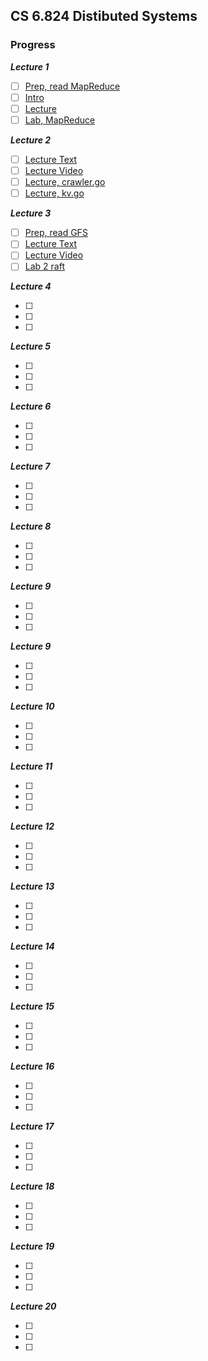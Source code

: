 ## CS 6.824 Distibuted Systems

### Progress

**_Lecture 1_**

- [ ] [Prep, read MapReduce](http://nil.csail.mit.edu/6.824/2021/papers/mapreduce.pdf)
- [ ] [Intro](http://nil.csail.mit.edu/6.824/2021/notes/l01.txt)
- [ ] [Lecture](https://www.youtube.com/watch?v=cQP8WApzIQQ&list=PL4YhK0pT0ZhXTRSAYHAgBcJkhlM2hlhw3)
- [ ] [Lab, MapReduce](http://nil.csail.mit.edu/6.824/2021/labs/lab-mr.html)

**_Lecture 2_**
- [ ] [Lecture Text](http://nil.csail.mit.edu/6.824/2021/notes/l-rpc.txt)
- [ ] [Lecture Video](https://www.youtube.com/watch?v=gA4YXUJX7t8&list=PLrw6a1wE39_tb2fErI4-WkMbsvGQk9_UB&index=3)
- [ ] [Lecture, crawler.go](http://nil.csail.mit.edu/6.824/2021/notes/crawler.go)
- [ ] [Lecture, kv.go](http://nil.csail.mit.edu/6.824/2021/notes/crawler.go)

**_Lecture 3_**

- [ ] [Prep, read GFS](http://nil.csail.mit.edu/6.824/2021/papers/gfs.pdf)
- [ ] [Lecture Text](http://nil.csail.mit.edu/6.824/2021/notes/l-gfs.txt)
- [ ] [Lecture Video](https://youtu.be/EpIgvowZr00)
- [ ] [Lab 2 raft](http://nil.csail.mit.edu/6.824/2021/labs/lab-raft.html)

**_Lecture 4_**

- [ ] 
- [ ]
- [ ] 

**_Lecture 5_**

- [ ] 
- [ ]
- [ ] 

**_Lecture 6_**

- [ ] 
- [ ]
- [ ] 
**_Lecture 7_**

- [ ] 
- [ ]
- [ ] 

**_Lecture 8_**

- [ ] 
- [ ]
- [ ]

**_Lecture 9_**

- [ ] 
- [ ]
- [ ]

**_Lecture 9_**

- [ ] 
- [ ]
- [ ]

**_Lecture 10_**

- [ ] 
- [ ]
- [ ]

**_Lecture 11_**

- [ ] 
- [ ]
- [ ]

**_Lecture 12_**

- [ ] 
- [ ]
- [ ]

**_Lecture 13_**

- [ ] 
- [ ]
- [ ]

**_Lecture 14_**

- [ ] 
- [ ]
- [ ]

**_Lecture 15_**

- [ ] 
- [ ]
- [ ]

**_Lecture 16_**

- [ ] 
- [ ]
- [ ] 

**_Lecture 17_**

- [ ] 
- [ ]
- [ ] 

**_Lecture 18_**

- [ ] 
- [ ]
- [ ] 

**_Lecture 19_**

- [ ] 
- [ ]
- [ ] 

**_Lecture 20_**

- [ ] 
- [ ]
- [ ] 
